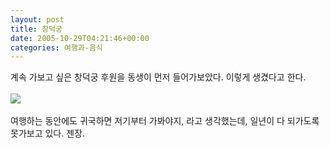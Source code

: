 ```yaml
---
layout: post
title: 창덕궁
date: 2005-10-29T04:21:46+00:00
categories: 여행과-음식
---
```

계속 가보고 싶은 창덕궁 후원을 동생이 먼저 들어가보았다. 이렇게 생겼다고 한다.<br /><br /><a href=http://naushika.egloos.com/1163570><img src=http://pds2.egloos.com/pds/1/200510/27/68/a0001668_12494438.jpg border=0></a><br /><br />여행하는 동안에도 귀국하면 저기부터 가봐야지, 라고 생각했는데, 일년이 다 되가도록 못가보고 있다. 젠장.
